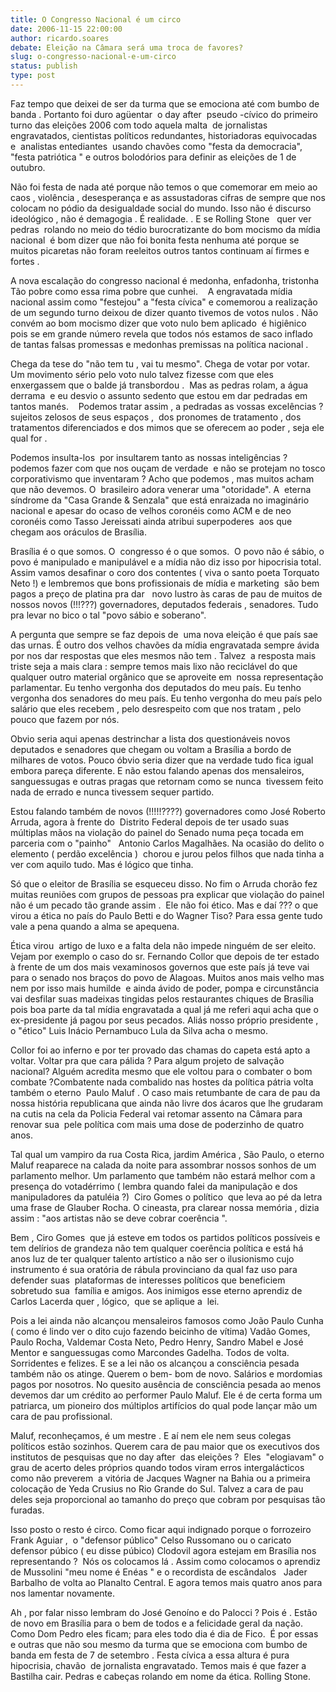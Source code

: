 ```yaml
---
title: O Congresso Nacional é um circo
date: 2006-11-15 22:00:00
author: ricardo.soares
debate: Eleição na Câmara será uma troca de favores?
slug: o-congresso-nacional-e-um-circo
status: publish 
type: post
---
```


Faz tempo que deixei de ser da turma que se emociona até com bumbo de banda . Portanto foi duro agüentar  o day after  pseudo -cívico do primeiro turno das eleições 2006 com todo aquela malta  de jornalistas engravatados, cientistas políticos redundantes, historiadoras equivocadas e  analistas entediantes  usando chavões como "festa da democracia", "festa patriótica " e outros bolodórios para definir as eleições de 1 de outubro.  
  
Não foi festa de nada até porque não temos o que comemorar em meio ao caos , violência , desesperança e as assustadoras cifras de sempre que nos colocam no pódio da desigualdade social do mundo. Isso não é discurso ideológico , não é demagogia . É realidade. . E se Rolling Stone   quer ver pedras  rolando no meio do tédio burocratizante do bom mocismo da mídia nacional  é bom dizer que não foi bonita festa nenhuma até porque se muitos picaretas não foram reeleitos outros tantos continuam aí firmes e fortes .  
  
A nova escalação do congresso nacional é medonha, enfadonha, tristonha Tão pobre como essa rima pobre que cunhei.    A engravatada mídia nacional assim como "festejou" a "festa cívica" e comemorou a realização de um segundo turno deixou de dizer quanto tivemos de votos nulos . Não convém ao bom mocismo dizer que voto nulo bem aplicado  é higiênico pois se em grande número revela que todos nós estamos de saco inflado de tantas falsas promessas e medonhas premissas na política nacional .  
  
Chega da tese do "não tem tu , vai tu mesmo". Chega de votar por votar. Um movimento sério pelo voto nulo talvez fizesse com que eles enxergassem que o balde já transbordou .  Mas as pedras rolam, a água derrama  e eu desvio o assunto sedento que estou em dar pedradas em tantos manés.    Podemos tratar assim , a pedradas as vossas excelências ? sujeitos zelosos de seus espaços ,  dos pronomes de tratamento , dos tratamentos diferenciados e dos mimos que se oferecem ao poder , seja ele qual for .   
  
Podemos insulta-los  por insultarem tanto as nossas inteligências ?  podemos fazer com que nos ouçam de verdade  e não se protejam no tosco corporativismo que inventaram ? Acho que podemos , mas muitos acham que não devemos. O  brasileiro adora venerar uma "otoridade". A  eterna síndrome da "Casa Grande & Senzala" que está enraizada no imaginário nacional e apesar do ocaso de velhos coronéis como ACM e de neo coronéis como Tasso Jereissati ainda atribui superpoderes  aos que chegam aos oráculos de Brasília.  
  
Brasília é o que somos. O  congresso é o que somos.  O povo não é sábio, o povo é manipulado e manipulável e a mídia não diz isso por hipocrisia total. Assim vamos desafinar o coro dos contentes ( viva o santo poeta Torquato Neto !) e lembremos que bons profissionais de mídia e marketing  são bem pagos a preço de platina pra dar   novo lustro às caras de pau de muitos de nossos novos (!!!???) governadores, deputados federais , senadores. Tudo pra levar no bico o tal "povo sábio e soberano".  
  
A pergunta que sempre se faz depois de  uma nova eleição é que país sae das urnas. É outro dos velhos chavões da mídia engravatada sempre ávida por nos dar respostas que eles mesmos não tem . Talvez  a resposta mais triste seja a mais clara : sempre temos mais lixo não reciclável do que qualquer outro material orgânico que se aproveite em  nossa representação parlamentar. Eu tenho vergonha dos deputados do meu país. Eu tenho vergonha dos senadores do meu país. Eu tenho vergonha do meu país pelo salário que eles recebem , pelo desrespeito com que nos tratam , pelo pouco que fazem por nós.  
  
Obvio seria aqui apenas destrinchar a lista dos questionáveis novos deputados e senadores que chegam ou voltam a Brasília a bordo de milhares de votos. Pouco óbvio seria dizer que na verdade tudo fica igual embora pareça diferente. E não estou falando apenas dos mensaleiros, sanguessugas e outras pragas que retornam como se nunca  tivessem feito nada de errado e nunca tivessem sequer partido.  
  
Estou falando também de novos (!!!!!????) governadores como José Roberto Arruda, agora à frente do  Distrito Federal depois de ter usado suas múltiplas mãos na violação do painel do Senado numa peça tocada em parceria com o "painho"   Antonio Carlos Magalhães. Na ocasião do delito o elemento ( perdão excelência )  chorou e jurou pelos filhos que nada tinha a ver com aquilo tudo. Mas é lógico que tinha.  
  
Só que o eleitor de Brasília se esqueceu disso. No fim o Arruda chorão fez muitas reuniões com grupos de pessoas pra explicar que violação do painel não é um pecado tão grande assim .  Ele não foi ético. Mas e daí ??? o que virou a ética no país do Paulo Betti e do Wagner Tiso? Para essa gente tudo vale a pena quando a alma se apequena.  
  
Ética virou  artigo de luxo e a falta dela não impede ninguém de ser eleito.  Vejam por exemplo o caso do sr. Fernando Collor que depois de ter estado à frente de um dos mais vexaminosos governos que este país já teve vai para o senado nos braços do povo de Alagoas. Muitos anos mais velho mas nem por isso mais humilde  e ainda ávido de poder, pompa e circunstância vai desfilar suas madeixas tingidas pelos restaurantes chiques de Brasília pois boa parte da tal mídia engravatada a qual já me referi aqui acha que o ex-presidente já pagou por seus pecados. Aliás nosso próprio presidente , o "ético" Luis Inácio Pernambuco Lula da Silva acha o mesmo.  
  
Collor foi ao inferno e por ter provado das chamas do capeta está apto a voltar. Voltar pra que cara pálida ? Para algum projeto de salvação nacional? Alguém acredita mesmo que ele voltou para o combater o bom combate ?Combatente nada combalido nas hostes da política pátria volta também o eterno  Paulo Maluf . O caso mais retumbante de cara de pau da  nossa história republicana que ainda não livre dos ácaros que lhe grudaram na cutis na cela da Policia Federal vai retomar assento na Câmara para renovar sua  pele política com mais uma dose de poderzinho de quatro anos.  
  
Tal qual um vampiro da rua Costa Rica, jardim América , São Paulo, o eterno Maluf reaparece na calada da noite para assombrar nossos sonhos de um parlamento melhor. Um parlamento que também não estará melhor com a presença do votadérrimo ( lembra quando falei da manipulação e dos manipuladores da patuléia ?)  Ciro Gomes o político  que leva ao pé da letra uma frase de Glauber Rocha. O cineasta, pra clarear nossa memória , dizia assim : "aos artistas não se deve cobrar coerência ".  
  
Bem , Ciro Gomes  que já esteve em todos os partidos políticos possíveis e tem delírios de grandeza não tem qualquer coerência política e está há anos luz de ter qualquer talento artístico a não ser o ilusionismo cujo instrumento é sua oratória de rábula provinciano da qual faz uso para defender suas  plataformas de interesses políticos que beneficiem sobretudo sua  família e amigos. Aos inimigos esse eterno aprendiz de Carlos Lacerda quer , lógico,  que se aplique a  lei.  
  
Pois a lei ainda não alcançou mensaleiros famosos como João Paulo Cunha ( como é lindo ver o dito cujo fazendo beicinho de vítima) Vadão Gomes, Paulo Rocha, Valdemar Costa Neto, Pedro Henry, Sandro Mabel e José Mentor e sanguessugas como Marcondes Gadelha. Todos de volta. Sorridentes e felizes. E se a lei não os alcançou a consciência pesada também não os atinge. Querem o bem- bom de novo. Salários e mordomias pagos por nosotros. No quesito ausência de consciência pesada ao menos devemos dar um crédito ao performer Paulo Maluf. Ele é de certa forma um patriarca, um pioneiro dos múltiplos artifícios do qual pode lançar mão um cara de pau profissional.   
  
Maluf, reconheçamos, é um mestre . E aí nem ele nem seus colegas políticos estão sozinhos. Querem cara de pau maior que os executivos dos institutos de pesquisas que no day after  das eleições ?  Eles  "elogiavam" o grau de acerto deles próprios quando todos viram erros intergalácticos como não preverem  a vitória de Jacques Wagner na Bahia ou a primeira colocação de Yeda Crusius no Rio Grande do Sul. Talvez a cara de pau deles seja proporcional ao tamanho do preço que cobram por pesquisas tão furadas.  
  
Isso posto o resto é circo. Como ficar aqui indignado porque o forrozeiro  Frank Aguiar ,  o "defensor público" Celso Russomano ou o caricato defensor púbico ( eu disse púbico) Clodovil agora estejam em Brasília nos representando ?  Nós os colocamos lá . Assim como colocamos o aprendiz de Mussolini "meu nome é Enéas " e o recordista de escândalos   Jader Barbalho de volta ao Planalto Central. E agora temos mais quatro anos para nos lamentar novamente.  
  
Ah , por falar nisso lembram do José Genoíno e do Palocci ? Pois é . Estão de novo em Brasília para o bem de todos e a felicidade geral da nação. Como Dom Pedro eles ficam; para eles todo dia é dia de Fico.  É por essas e outras que não sou mesmo da turma que se emociona com bumbo de banda em festa de 7 de setembro . Festa cívica a essa altura é pura hipocrisia, chavão  de jornalista engravatado. Temos mais é que fazer a Bastilha cair. Pedras e cabeças rolando em nome da ética. Rolling Stone.
